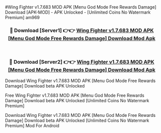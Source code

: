 #Wing Fighter v1.7.683 MOD APK [Menu God Mode Free Rewards Damage] Download [APK-MOD] - APK Unlocked - [Unlimited Coins No Watermark Premium] am969



<div align="center">

<h3>🔴 Download [Server1] 👉👉 <a href="https://momento.my/?title=Wing_Fighter_v1.7.683_MOD_APK_[Menu_God_Mode_Free_Rewards_Damage]_Download">Wing Fighter v1.7.683 MOD APK [Menu God Mode Free Rewards Damage] Download Mod Apk</a></h3><br>

<h3>🔴 Download [Server2] 👉👉 <a href="https://momento.my/?title=Wing_Fighter_v1.7.683_MOD_APK_[Menu_God_Mode_Free_Rewards_Damage]_Download">Wing Fighter v1.7.683 MOD APK [Menu God Mode Free Rewards Damage] Download Mod Apk</a></h3>
</div>



Download Wing Fighter v1.7.683 MOD APK [Menu God Mode Free Rewards Damage] Download beta APK Unlocked

Free Wing Fighter v1.7.683 MOD APK [Menu God Mode Free Rewards Damage] Download beta APK Unlocked [Unlimited Coins No Watermark Premium]

Download Wing Fighter v1.7.683 MOD APK [Menu God Mode Free Rewards Damage] Download beta APK Unlocked [Unlimited Coins No Watermark Premium] Mod For Android
